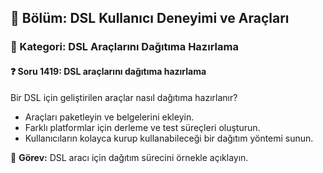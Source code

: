 ## 📘 Bölüm: DSL Kullanıcı Deneyimi ve Araçları  
### 🔹 Kategori: DSL Araçlarını Dağıtıma Hazırlama  
#### ❓ Soru 1419: DSL araçlarını dağıtıma hazırlama

Bir DSL için geliştirilen araçlar nasıl dağıtıma hazırlanır?

- Araçları paketleyin ve belgelerini ekleyin.
- Farklı platformlar için derleme ve test süreçleri oluşturun.
- Kullanıcıların kolayca kurup kullanabileceği bir dağıtım yöntemi sunun.

🔧 **Görev:** DSL aracı için dağıtım sürecini örnekle açıklayın.
